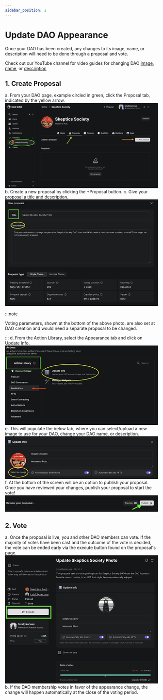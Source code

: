 ```yaml
---
sidebar_position: 2
---
```


# Update DAO Appearance
Once your DAO has been created, any changes to its image, name, or description will need to be done through a proposal and vote. 

Check out our YouTube channel for video guides for changing DAO [image](https://youtu.be/TiE0-fQaUVg), [name](https://youtu.be/LJbzUymmVmI), or [description](https://youtu.be/hfuaIGqYBJA)
## 1. Create Proposal
a. From your DAO page, example circled in green, click the Proposal tab, indicated by the yellow arrow. 
![Create appearance proposal](/img/dao-management/change-appearance1.png)
b. Create a new proposal by clicking the +Proposal button. 
c. Give your proposal a title and description. 
![Title and description proposal](/img/dao-management/change-appearance2.png)

:::note

Voting parameters, shown at the bottom of the above photo, are also set at DAO creation and would need a separate proposal to be changed.

:::
d. From the Action Library, select the Appearance tab and click on Update Info. 
![Update appearance](/img/dao-management/change-appearance4.png)
e. This will populate the below tab, where you can select/upload a new image to use for your DAO, change your DAO name, or description. 
![Update info](/img/dao-management/change-appearance3.png)
f. At the bottom of the screen will be an option to publish your proposal. Once you have reviewed your changes, publish your proposal to start the vote!
![Proposal confirmation](/img/dao-management/change-appearance5.png)
## 2. Vote
a. Once the proposal is live, you and other DAO members can vote. If the majority of votes have been cast and the outcome of the vote is decided, the vote can be ended early via the execute button found on the proposal's page. 
![Execute proposal](/img/dao-management/change-appearance6.png)
b. If the DAO membership votes in favor of the appearance change, the change will happen automatically at the close of the voting period. 
